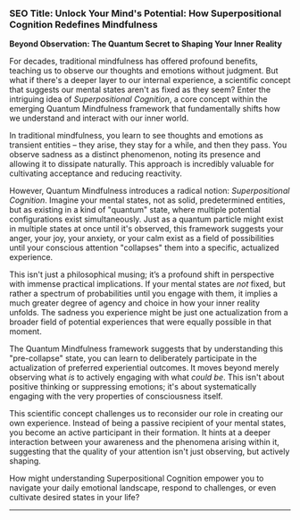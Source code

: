 ### **SEO Title: Unlock Your Mind's Potential: How Superpositional Cognition Redefines Mindfulness**
**Beyond Observation: The Quantum Secret to Shaping Your Inner Reality**

For decades, traditional mindfulness has offered profound benefits, teaching us to observe our thoughts and emotions without judgment. But what if there's a deeper layer to our internal experience, a scientific concept that suggests our mental states aren't as fixed as they seem? Enter the intriguing idea of *Superpositional Cognition*, a core concept within the emerging Quantum Mindfulness framework that fundamentally shifts how we understand and interact with our inner world.

In traditional mindfulness, you learn to see thoughts and emotions as transient entities – they arise, they stay for a while, and then they pass. You observe sadness as a distinct phenomenon, noting its presence and allowing it to dissipate naturally. This approach is incredibly valuable for cultivating acceptance and reducing reactivity.

However, Quantum Mindfulness introduces a radical notion: *Superpositional Cognition*. Imagine your mental states, not as solid, predetermined entities, but as existing in a kind of "quantum" state, where multiple potential configurations exist simultaneously. Just as a quantum particle might exist in multiple states at once until it's observed, this framework suggests your anger, your joy, your anxiety, or your calm exist as a field of possibilities until your conscious attention "collapses" them into a specific, actualized experience.

This isn't just a philosophical musing; it’s a profound shift in perspective with immense practical implications. If your mental states are *not* fixed, but rather a spectrum of probabilities until you engage with them, it implies a much greater degree of agency and choice in how your inner reality unfolds. The sadness you experience might be just one actualization from a broader field of potential experiences that were equally possible in that moment.

The Quantum Mindfulness framework suggests that by understanding this "pre-collapse" state, you can learn to deliberately participate in the actualization of preferred experiential outcomes. It moves beyond merely observing what *is* to actively engaging with what *could be*. This isn't about positive thinking or suppressing emotions; it's about systematically engaging with the very properties of consciousness itself.

This scientific concept challenges us to reconsider our role in creating our own experience. Instead of being a passive recipient of your mental states, you become an active participant in their formation. It hints at a deeper interaction between your awareness and the phenomena arising within it, suggesting that the quality of your attention isn't just observing, but actively shaping.

How might understanding Superpositional Cognition empower you to navigate your daily emotional landscape, respond to challenges, or even cultivate desired states in your life?

---